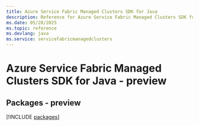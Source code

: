 ```yaml
---
title: Azure Service Fabric Managed Clusters SDK for Java
description: Reference for Azure Service Fabric Managed Clusters SDK for Java
ms.date: 05/28/2025
ms.topic: reference
ms.devlang: java
ms.service: servicefabricmanagedclusters
---
```

# Azure Service Fabric Managed Clusters SDK for Java - preview
## Packages - preview
[!INCLUDE [packages](service-fabric-managed-clusters-index.md)]